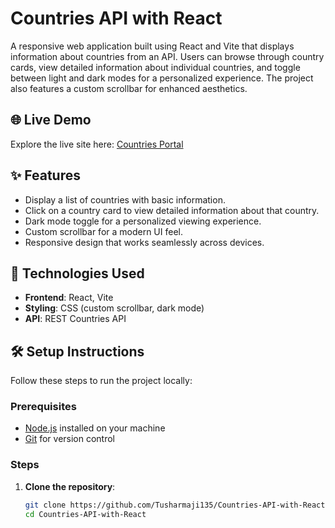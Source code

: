 # Countries API with React

A responsive web application built using React and Vite that displays information about countries from an API. Users can browse through country cards, view detailed information about individual countries, and toggle between light and dark modes for a personalized experience. The project also features a custom scrollbar for enhanced aesthetics.

## 🌐 Live Demo
Explore the live site here: [Countries Portal](https://countriesportal.netlify.app/)

## ✨ Features
- Display a list of countries with basic information.
- Click on a country card to view detailed information about that country.
- Dark mode toggle for a personalized viewing experience.
- Custom scrollbar for a modern UI feel.
- Responsive design that works seamlessly across devices.

## 🚀 Technologies Used
- **Frontend**: React, Vite
- **Styling**: CSS (custom scrollbar, dark mode)
- **API**: REST Countries API

## 🛠️ Setup Instructions
Follow these steps to run the project locally:

### Prerequisites
- [Node.js](https://nodejs.org/) installed on your machine
- [Git](https://git-scm.com/) for version control

### Steps
1. **Clone the repository**:
   ```bash
   git clone https://github.com/Tusharmaji135/Countries-API-with-React.git
   cd Countries-API-with-React
